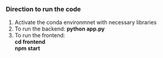 ### Direction to run the code

1. Activate the conda environmnet with necessary libraries
2. To run the backend: **python app.py**
3. To run the frontend:  
   **cd frontend**  
   **npm start**
